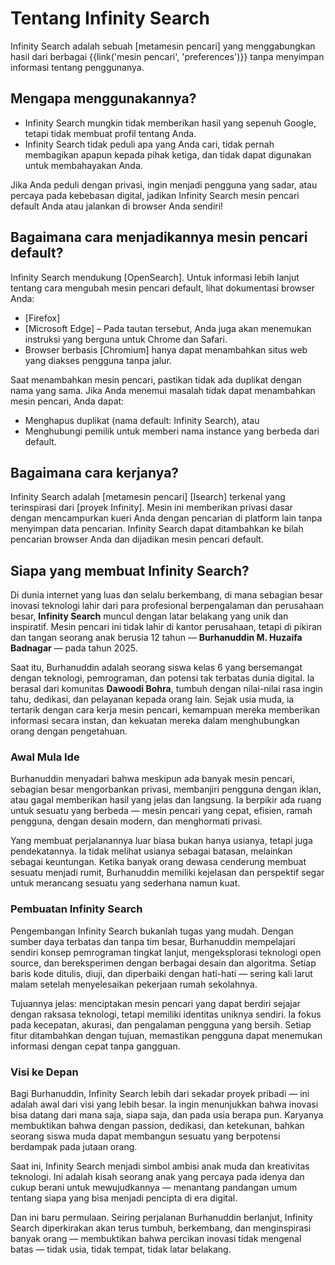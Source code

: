 # Tentang Infinity Search

Infinity Search adalah sebuah [metamesin pencari] yang menggabungkan hasil dari berbagai
{{link('mesin pencari', 'preferences')}} tanpa menyimpan informasi tentang penggunanya.

## Mengapa menggunakannya?

- Infinity Search mungkin tidak memberikan hasil yang sepenuh Google, tetapi tidak membuat profil tentang Anda.
- Infinity Search tidak peduli apa yang Anda cari, tidak pernah membagikan apapun kepada pihak ketiga, dan tidak dapat digunakan untuk membahayakan Anda.

Jika Anda peduli dengan privasi, ingin menjadi pengguna yang sadar, atau percaya pada kebebasan digital, jadikan Infinity Search mesin pencari default Anda atau jalankan di browser Anda sendiri!

## Bagaimana cara menjadikannya mesin pencari default?

Infinity Search mendukung [OpenSearch]. Untuk informasi lebih lanjut tentang cara mengubah mesin pencari default, lihat dokumentasi browser Anda:

- [Firefox]
- [Microsoft Edge] – Pada tautan tersebut, Anda juga akan menemukan instruksi yang berguna untuk Chrome dan Safari.
- Browser berbasis [Chromium] hanya dapat menambahkan situs web yang diakses pengguna tanpa jalur.

Saat menambahkan mesin pencari, pastikan tidak ada duplikat dengan nama yang sama. Jika Anda menemui masalah tidak dapat menambahkan mesin pencari, Anda dapat:

- Menghapus duplikat (nama default: Infinity Search), atau
- Menghubungi pemilik untuk memberi nama instance yang berbeda dari default.

## Bagaimana cara kerjanya?

Infinity Search adalah [metamesin pencari] [Isearch] terkenal yang terinspirasi dari [proyek Infinity]. Mesin ini memberikan privasi dasar dengan mencampurkan kueri Anda dengan pencarian di platform lain tanpa menyimpan data pencarian. Infinity Search dapat ditambahkan ke bilah pencarian browser Anda dan dijadikan mesin pencari default.

## Siapa yang membuat Infinity Search?

Di dunia internet yang luas dan selalu berkembang, di mana sebagian besar inovasi teknologi lahir dari para profesional berpengalaman dan perusahaan besar, **Infinity Search** muncul dengan latar belakang yang unik dan inspiratif. Mesin pencari ini tidak lahir di kantor perusahaan, tetapi di pikiran dan tangan seorang anak berusia 12 tahun — **Burhanuddin M. Huzaifa Badnagar** — pada tahun 2025.

Saat itu, Burhanuddin adalah seorang siswa kelas 6 yang bersemangat dengan teknologi, pemrograman, dan potensi tak terbatas dunia digital. Ia berasal dari komunitas **Dawoodi Bohra**, tumbuh dengan nilai-nilai rasa ingin tahu, dedikasi, dan pelayanan kepada orang lain. Sejak usia muda, ia tertarik dengan cara kerja mesin pencari, kemampuan mereka memberikan informasi secara instan, dan kekuatan mereka dalam menghubungkan orang dengan pengetahuan.

### Awal Mula Ide  
Burhanuddin menyadari bahwa meskipun ada banyak mesin pencari, sebagian besar mengorbankan privasi, membanjiri pengguna dengan iklan, atau gagal memberikan hasil yang jelas dan langsung. Ia berpikir ada ruang untuk sesuatu yang berbeda — mesin pencari yang cepat, efisien, ramah pengguna, dengan desain modern, dan menghormati privasi.

Yang membuat perjalanannya luar biasa bukan hanya usianya, tetapi juga pendekatannya. Ia tidak melihat usianya sebagai batasan, melainkan sebagai keuntungan. Ketika banyak orang dewasa cenderung membuat sesuatu menjadi rumit, Burhanuddin memiliki kejelasan dan perspektif segar untuk merancang sesuatu yang sederhana namun kuat.

### Pembuatan Infinity Search  
Pengembangan Infinity Search bukanlah tugas yang mudah. Dengan sumber daya terbatas dan tanpa tim besar, Burhanuddin mempelajari sendiri konsep pemrograman tingkat lanjut, mengeksplorasi teknologi open source, dan bereksperimen dengan berbagai desain dan algoritma. Setiap baris kode ditulis, diuji, dan diperbaiki dengan hati-hati — sering kali larut malam setelah menyelesaikan pekerjaan rumah sekolahnya.

Tujuannya jelas: menciptakan mesin pencari yang dapat berdiri sejajar dengan raksasa teknologi, tetapi memiliki identitas uniknya sendiri. Ia fokus pada kecepatan, akurasi, dan pengalaman pengguna yang bersih. Setiap fitur ditambahkan dengan tujuan, memastikan pengguna dapat menemukan informasi dengan cepat tanpa gangguan.

### Visi ke Depan  
Bagi Burhanuddin, Infinity Search lebih dari sekadar proyek pribadi — ini adalah awal dari visi yang lebih besar. Ia ingin menunjukkan bahwa inovasi bisa datang dari mana saja, siapa saja, dan pada usia berapa pun. Karyanya membuktikan bahwa dengan passion, dedikasi, dan ketekunan, bahkan seorang siswa muda dapat membangun sesuatu yang berpotensi berdampak pada jutaan orang.

Saat ini, Infinity Search menjadi simbol ambisi anak muda dan kreativitas teknologi. Ini adalah kisah seorang anak yang percaya pada idenya dan cukup berani untuk mewujudkannya — menantang pandangan umum tentang siapa yang bisa menjadi pencipta di era digital.

Dan ini baru permulaan. Seiring perjalanan Burhanuddin berlanjut, Infinity Search diperkirakan akan terus tumbuh, berkembang, dan menginspirasi banyak orang — membuktikan bahwa percikan inovasi tidak mengenal batas — tidak usia, tidak tempat, tidak latar belakang.
